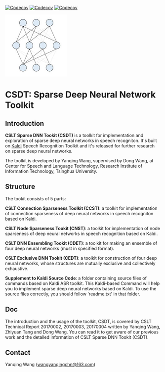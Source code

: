 [![Codecov](https://img.shields.io/badge/version-1.0-blue.svg?style=flat-square)]()  [![Codecov](https://img.shields.io/badge/build-passing-brightgreen.svg?style=flat-square)]()  [![Codecov](https://img.shields.io/badge/powered%20by-CSLT-green.svg?style=flat-square)]() 

![](icon/sparse_neural_network.jpg)

# CSDT: Sparse Deep Neural Network Toolkit

## Introduction

**CSLT Sparse DNN Tookit (CSDT)** is a toolkit for implementation and exploration of sparse deep neural networks in speech recogniton. It's built on [Kaldi](https://github.com/kaldi-asr/kaldi) Speech Recognition Toolkit and it's released for further research on sparse deep neural networks.

The toolkit is developed by Yanqing Wang, supervised by Dong Wang, at Center for Speech and Language Technology, Research Institute of Information Technology, Tsinghua University.

## Structure

The tookit consists of 5 parts:

**CSLT Connection Sparseness Toolkit (CCST)**: a toolkit for implementation of connection sparseness of deep neural networks in speech recogniton based on Kaldi.

**CSLT Node Sparseness Tookit (CNST)**:  a toolkit for implementation of node sparseness of deep neural networks in speech recognition based on Kaldi.

**CSLT DNN Ensembling Tookit (CDET)**: a toolkit for making an ensemble of four deep neural networks (must in specified format).

**CSLT Exclusive DNN Tookit (CEDT)**: a toolkit for construction of four deep neural networks, whose structures are mutually exclusive and collectively exhaustive.

**Supplement to Kaldi Source Code**: a folder containing source files of commands based on Kaldi ASR toolkit. This Kaldi-based Command will help you to implement sparse deep neural networks based on Kaldi. To use the source files correctly, you should follow 'readme.txt' in that folder.

## Doc

The introduction and the usage of the toolkit, CSDT, is covered by CSLT Technical Report 20170002, 20170003, 20170004 written by Yanqing Wang, Zhiyuan Tang and Dong Wang. You can read it to get aware of our previous work and the detailed information of CSLT Sparse DNN Tookit (CSDT).


## Contact

Yanqing Wang (wangyanqingchn@163.com)
